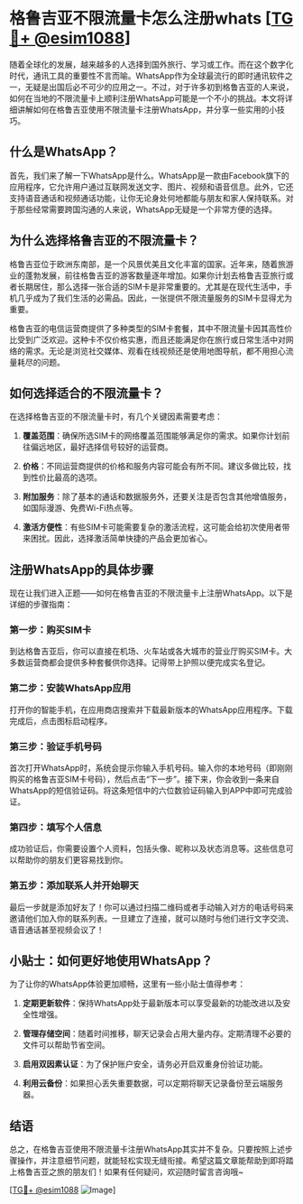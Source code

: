 # 格鲁吉亚不限流量卡怎么注册whats [[TG💪+ @esim1088](https://t.me/s/esim1088)]

随着全球化的发展，越来越多的人选择到国外旅行、学习或工作。而在这个数字化时代，通讯工具的重要性不言而喻。WhatsApp作为全球最流行的即时通讯软件之一，无疑是出国后必不可少的应用之一。不过，对于许多初到格鲁吉亚的人来说，如何在当地的不限流量卡上顺利注册WhatsApp可能是一个不小的挑战。本文将详细讲解如何在格鲁吉亚使用不限流量卡注册WhatsApp，并分享一些实用的小技巧。

## 什么是WhatsApp？

首先，我们来了解一下WhatsApp是什么。WhatsApp是一款由Facebook旗下的应用程序，它允许用户通过互联网发送文字、图片、视频和语音信息。此外，它还支持语音通话和视频通话功能，让你无论身处何地都能与朋友和家人保持联系。对于那些经常需要跨国沟通的人来说，WhatsApp无疑是一个非常方便的选择。

## 为什么选择格鲁吉亚的不限流量卡？

格鲁吉亚位于欧洲东南部，是一个风景优美且文化丰富的国家。近年来，随着旅游业的蓬勃发展，前往格鲁吉亚的游客数量逐年增加。如果你计划去格鲁吉亚旅行或者长期居住，那么选择一张合适的SIM卡是非常重要的。尤其是在现代生活中，手机几乎成为了我们生活的必需品。因此，一张提供不限流量服务的SIM卡显得尤为重要。

格鲁吉亚的电信运营商提供了多种类型的SIM卡套餐，其中不限流量卡因其高性价比受到广泛欢迎。这种卡不仅价格实惠，而且还能满足你在旅行或日常生活中对网络的需求。无论是浏览社交媒体、观看在线视频还是使用地图导航，都不用担心流量耗尽的问题。

## 如何选择适合的不限流量卡？

在选择格鲁吉亚的不限流量卡时，有几个关键因素需要考虑：

1. **覆盖范围**：确保所选SIM卡的网络覆盖范围能够满足你的需求。如果你计划前往偏远地区，最好选择信号较好的运营商。
   
2. **价格**：不同运营商提供的价格和服务内容可能会有所不同。建议多做比较，找到性价比最高的选项。

3. **附加服务**：除了基本的通话和数据服务外，还要关注是否包含其他增值服务，如国际漫游、免费Wi-Fi热点等。

4. **激活方便性**：有些SIM卡可能需要复杂的激活流程，这可能会给初次使用者带来困扰。因此，选择激活简单快捷的产品会更加省心。

## 注册WhatsApp的具体步骤

现在让我们进入正题——如何在格鲁吉亚的不限流量卡上注册WhatsApp。以下是详细的步骤指南：

### 第一步：购买SIM卡

到达格鲁吉亚后，你可以直接在机场、火车站或各大城市的营业厅购买SIM卡。大多数运营商都会提供多种套餐供你选择。记得带上护照以便完成实名登记。

### 第二步：安装WhatsApp应用

打开你的智能手机，在应用商店搜索并下载最新版本的WhatsApp应用程序。下载完成后，点击图标启动程序。

### 第三步：验证手机号码

首次打开WhatsApp时，系统会提示你输入手机号码。输入你的本地号码（即刚刚购买的格鲁吉亚SIM卡号码），然后点击“下一步”。接下来，你会收到一条来自WhatsApp的短信验证码。将这条短信中的六位数验证码输入到APP中即可完成验证。

### 第四步：填写个人信息

成功验证后，你需要设置个人资料，包括头像、昵称以及状态消息等。这些信息可以帮助你的朋友们更容易找到你。

### 第五步：添加联系人并开始聊天

最后一步就是添加好友了！你可以通过扫描二维码或者手动输入对方的电话号码来邀请他们加入你的联系列表。一旦建立了连接，就可以随时与他们进行文字交流、语音通话甚至视频会议了！

## 小贴士：如何更好地使用WhatsApp？

为了让你的WhatsApp体验更加顺畅，这里有一些小贴士值得参考：

1. **定期更新软件**：保持WhatsApp处于最新版本可以享受最新的功能改进以及安全性增强。
   
2. **管理存储空间**：随着时间推移，聊天记录会占用大量内存。定期清理不必要的文件可以帮助节省空间。
   
3. **启用双因素认证**：为了保护账户安全，请务必开启双重身份验证功能。

4. **利用云备份**：如果担心丢失重要数据，可以定期将聊天记录备份至云端服务器。

## 结语

总之，在格鲁吉亚使用不限流量卡注册WhatsApp其实并不复杂。只要按照上述步骤操作，并注意细节问题，就能轻松实现无缝衔接。希望这篇文章能帮助到即将踏上格鲁吉亚之旅的朋友们！如果有任何疑问，欢迎随时留言咨询哦~

[[TG💪+ @esim1088](https://t.me/s/esim1088) ![Image](https://i.postimg.cc/4NQfJmqS/Snipaste-2025-05-13-00-14-12.png)]